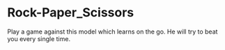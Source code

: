 # Rock-Paper_Scissors

Play a game against this model which learns on the go.
He will try to beat you every single time.
